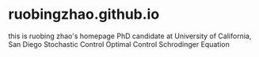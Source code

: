 # ruobingzhao.github.io
this is ruobing zhao's homepage
PhD candidate at University of California, San Diego
Stochastic Control
Optimal Control
Schrodinger Equation

